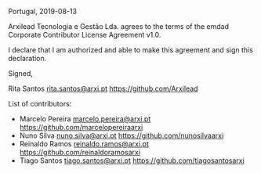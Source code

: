 Portugal, 2019-08-13

Arxilead Tecnologia e Gestão Lda. agrees to the terms of the emdad Corporate Contributor License Agreement v1.0.

I declare that I am authorized and able to make this agreement and sign this declaration.

Signed,

Rita Santos rita.santos@arxi.pt https://github.com/Arxilead

List of contributors:

* Marcelo Pereira marcelo.pereira@arxi.pt https://github.com/marcelopereiraarxi
* Nuno Silva nuno.silva@arxi.pt https://github.com/nunosilvaarxi
* Reinaldo Ramos reinaldo.ramos@arxi.pt https://github.com/reinaldoramosarxi
* Tiago Santos tiago.santos@arxi.pt https://github.com/tiagosantosarxi
